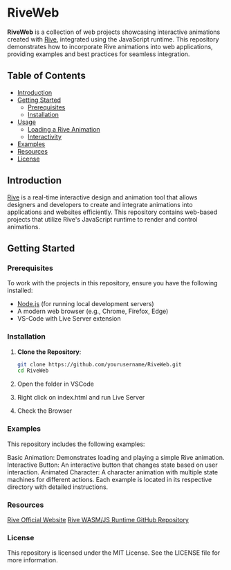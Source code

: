 # RiveWeb

**RiveWeb** is a collection of web projects showcasing interactive animations created with [Rive](https://rive.app/), integrated using the JavaScript runtime. This repository demonstrates how to incorporate Rive animations into web applications, providing examples and best practices for seamless integration.

## Table of Contents

- [Introduction](#introduction)
- [Getting Started](#getting-started)
  - [Prerequisites](#prerequisites)
  - [Installation](#installation)
- [Usage](#usage)
  - [Loading a Rive Animation](#loading-a-rive-animation)
  - [Interactivity](#interactivity)
- [Examples](#examples)
- [Resources](#resources)
- [License](#license)

## Introduction

[Rive](https://rive.app/) is a real-time interactive design and animation tool that allows designers and developers to create and integrate animations into applications and websites efficiently. This repository contains web-based projects that utilize Rive's JavaScript runtime to render and control animations.

## Getting Started

### Prerequisites

To work with the projects in this repository, ensure you have the following installed:

- [Node.js](https://nodejs.org/) (for running local development servers)
- A modern web browser (e.g., Chrome, Firefox, Edge)
- VS-Code with Live Server extension

### Installation

1. **Clone the Repository**:

   ```bash
   git clone https://github.com/yourusername/RiveWeb.git
   cd RiveWeb

2. Open the folder in VSCode
3. Right click on index.html and run Live Server
4. Check the Browser


### Examples
This repository includes the following examples:

Basic Animation: Demonstrates loading and playing a simple Rive animation.
Interactive Button: An interactive button that changes state based on user interaction.
Animated Character: A character animation with multiple state machines for different actions.
Each example is located in its respective directory with detailed instructions.

### Resources
[Rive Official Website](https://rive.app/)
[Rive WASM/JS Runtime GitHub Repository](https://github.com/rive-app/rive-wasm)

### License
This repository is licensed under the MIT License. See the LICENSE file for more information.
